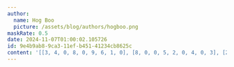 ```yaml
---
author:
  name: Hog Boo
  picture: /assets/blog/authors/hogboo.png
maskRate: 0.5
date: 2024-11-07T01:00:02.105726
id: 9e4b9ab8-9ca3-11ef-b451-41234cb8625c
content: '[[3, 4, 0, 8, 0, 9, 6, 1, 0], [8, 0, 0, 5, 2, 0, 4, 0, 3], [2, 9, 0, 1, 0, 3, 0, 0, 7], [7, 2, 0, 0, 0, 0, 1, 0, 0], [6, 0, 0, 7, 0, 8, 0, 2, 4], [0, 5, 0, 6, 0, 0, 0, 7, 0], [5, 3, 7, 0, 6, 1, 0, 4, 0], [0, 6, 0, 3, 0, 0, 2, 0, 0], [0, 8, 2, 4, 9, 0, 0, 3, 0]]'
---
```

